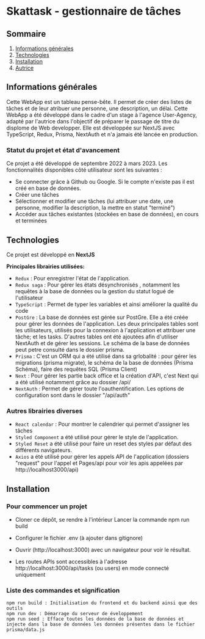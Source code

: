 # Skattask - gestionnaire de tâches

## Sommaire

1. [Informations générales](#Informations-générales)
2. [Technologies](#technologies)
3. [Installation](#installation)
4. [Autrice](#autrice)

## Informations générales

Cette WebApp est un tableau pense-bête. Il permet de créer des listes de tâches et de leur atribuer une personne, une description, un délai.
Cette WebApp a été développé dans le cadre d'un stage à l'agence User-Agency, adapté par l'autrice dans l'objectif de préparer le passage de titre du displome de Web developper.
Elle est développée sur NextJS avec TypeScript, Redux, Prisma, NextAuth et n'a jamais été lancée en production.

### Statut du projet et état d'avancement

Ce projet a été développé de septembre 2022 à mars 2023. Les fonctionnalités disponibles côté utilisateur sont les suivantes :

- Se connecter grâce à Github ou Google. Si le compte n'existe pas il est créé en base de données.
- Créer une tâches
- Sélectionner et modifier une tâches (lui attribuer une date, une personne, modifier la description, la mettre en statut "terminé")
- Accéder aux tâches existantes (stockées en base de données), en cours et terminées

## Technologies

Ce projet est développé en **NextJS**

**Principales librairies utilisées:**

- `Redux` : Pour enregistrer l'état de l'application.
- `Redux saga` : Pour gérer les états désynchronisés , notamment les requêtes à la base de données ou la gestion du statut logué de l'utilisateur
- `TypeScript` : Permet de typer les variables et ainsi améliorer la qualité du code
- `PostGre` : La base de données est gérée sur PostGre. Elle a été créée pour gérer les données de l'application. Les deux principales tables sont les utilisateurs, utilisés pour la connexion à l'application et attribuer une tâche; et les tasks. D'autres tables ont été ajoutées afin d'utiliser NextAuth et de gérer les sessions. Le schéma de la base de données peut petre consulté dans le dossier prisma.
- `Prisma` : C'est un ORM qui a été utilisé dans sa grlobalité : pour gérer les migrations (prisma migrate), le schéma de la base de données (Prisma Schéma), faire des requêtes SQL (Prisma Client)
- `Next` : Pour gérer les partie back office et la création d'API, c'est Next qui a été utilisé notamment grâce au dossier /api/
- `NextAuth` : Permet de gérer toute l'oauthentification. Les options de configuration sont dans le dossier "/api/auth"

### Autres librairies diverses

- `React calendar` : Pour montrer le calendrier qui permet d'assigner les tâches
- `Styled Component` a été utilisé pour gérer le style de l'application.
- `Styled Reset` a été utilisé pour faire un reset des styles par défaut des différents navigateurs.
- `Axios` a été utilisé pour gérer les appels API de l'application (dossiers "request" pour l'appel et Pages/api pour voir les apis appelées par http://localhost3000/api)

## Installation

### Pour commencer un projet

- Cloner ce dépôt, se rendre à l'intérieur
  Lancer la commande npm run build

- Configurer le fichier .env (à ajouter dans gitignore)

- Ouvrir (http://localhost:3000) avec un navigateur pour voir le résultat.

- Les routes APIs sont accessibles à l'adresse http://localhost:3000/api/tasks (ou users) en mode connecté uniquement

### Liste des commandes et signification

    npm run build : Initialisation du frontend et du backend ainsi que des outils
    npm run dev : Démarrage du serveur de éveloppement
    npm run seed : Efface toutes les données de la base de données et injecte dans la base de données les données présentes dans le fichier prisma/data.js
